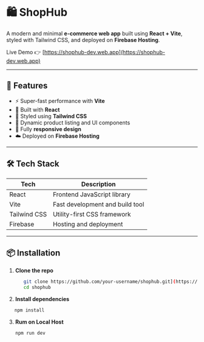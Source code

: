# 🛍️ ShopHub

A modern and minimal **e-commerce web app** built using **React + Vite**, styled with Tailwind CSS, and deployed on **Firebase Hosting**.

Live Demo 👉 [https://shophub-dev.web.app](https://shophub-dev.web.app)

---

## 🚀 Features

- ⚡ Super-fast performance with **Vite**
- 🧱 Built with **React**
- 🎨 Styled using **Tailwind CSS**
- 🛒 Dynamic product listing and UI components
- 📱 Fully **responsive design**
- ☁️ Deployed on **Firebase Hosting**

---



## 🛠️ Tech Stack

| Tech           | Description                            |
|----------------|----------------------------------------|
| React          | Frontend JavaScript library            |
| Vite           | Fast development and build tool        |
| Tailwind CSS   | Utility-first CSS framework            |
| Firebase       | Hosting and deployment                 |

---

## 📦 Installation

1. **Clone the repo**
   ```bash
      git clone https://github.com/your-username/shophub.git](https://github.com/akrathor18/ShopHub.git
      cd shophub

  2. **Install dependencies**
 ```bash
    npm install
```
3. **Rum on Local Host**
   ```bash
   npm run dev
